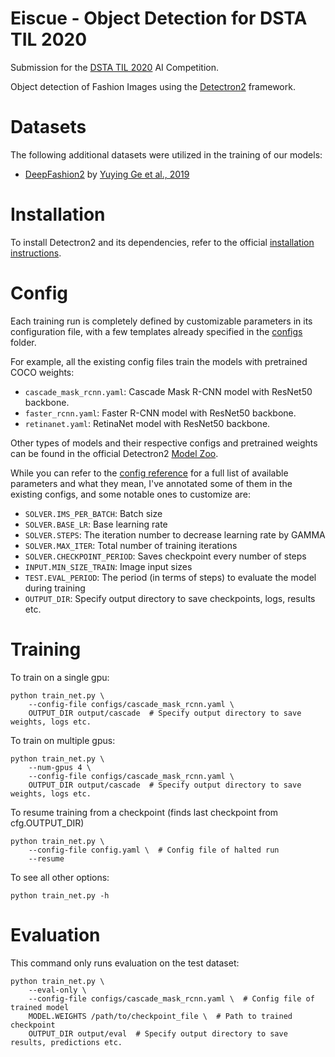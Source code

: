 # Eiscue - Object Detection for DSTA TIL 2020
Submission for the [DSTA TIL 2020](https://www.dsta.gov.sg/til) AI Competition. 

Object detection of Fashion Images using the [Detectron2](https://github.com/facebookresearch/detectron2) framework.

# Datasets
The following additional datasets were utilized in the training of our models:
- [DeepFashion2](https://github.com/switchablenorms/DeepFashion2) by [Yuying Ge et al., 2019](https://arxiv.org/abs/1901.07973)

# Installation
To install Detectron2 and its dependencies, refer to the official [installation instructions](https://github.com/facebookresearch/detectron2/blob/master/INSTALL.md).

# Config
Each training run is completely defined by customizable parameters in its configuration file, with a few templates already specified in the [configs](./configs) folder.

For example, all the existing config files train the models with pretrained COCO weights:
- `cascade_mask_rcnn.yaml`: Cascade Mask R-CNN model with ResNet50 backbone.
- `faster_rcnn.yaml`: Faster R-CNN model with ResNet50 backbone.
- `retinanet.yaml`: RetinaNet model with ResNet50 backbone.

Other types of models and their respective configs and pretrained weights can be found in the official Detectron2 [Model Zoo](https://github.com/facebookresearch/detectron2/blob/master/MODEL_ZOO.md).

While you can refer to the [config reference](https://detectron2.readthedocs.io/modules/config.html#config-references) for a full list of available parameters and what they mean, I've annotated some of them in the existing configs, and some notable ones to customize are:
- `SOLVER.IMS_PER_BATCH`: Batch size
- `SOLVER.BASE_LR`: Base learning rate
- `SOLVER.STEPS`: The iteration number to decrease learning rate by GAMMA
- `SOLVER.MAX_ITER`: Total number of training iterations
- `SOLVER.CHECKPOINT_PERIOD`: Saves checkpoint every number of steps
- `INPUT.MIN_SIZE_TRAIN`: Image input sizes
- `TEST.EVAL_PERIOD`: The period (in terms of steps) to evaluate the model during training
- `OUTPUT_DIR`: Specify output directory to save checkpoints, logs, results etc.

# Training
To train on a single gpu:
```
python train_net.py \
    --config-file configs/cascade_mask_rcnn.yaml \
    OUTPUT_DIR output/cascade  # Specify output directory to save weights, logs etc.
```

To train on multiple gpus:
```
python train_net.py \
    --num-gpus 4 \
    --config-file configs/cascade_mask_rcnn.yaml \
    OUTPUT_DIR output/cascade  # Specify output directory to save weights, logs etc.
```

To resume training from a checkpoint (finds last checkpoint from cfg.OUTPUT_DIR)
```
python train_net.py \
    --config-file config.yaml \  # Config file of halted run
    --resume
```

To see all other options:
```
python train_net.py -h
```

# Evaluation
This command only runs evaluation on the test dataset:
```
python train_net.py \
    --eval-only \
    --config-file configs/cascade_mask_rcnn.yaml \  # Config file of trained model
    MODEL.WEIGHTS /path/to/checkpoint_file \  # Path to trained checkpoint
    OUTPUT_DIR output/eval  # Specify output directory to save results, predictions etc.
```
